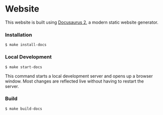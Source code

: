 # Website

This website is built using [Docusaurus 2](https://docusaurus.io/), a modern static website generator.

### Installation

```
$ make install-docs
```

### Local Development

```
$ make start-docs
```

This command starts a local development server and opens up a browser window. Most changes are reflected live without
having to restart the server.

### Build

```
$ make build-docs
```
